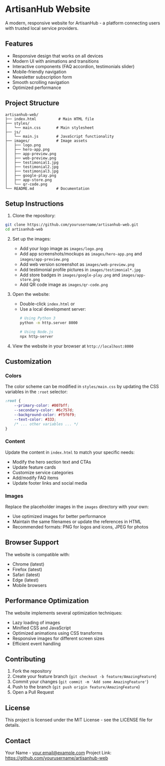# ArtisanHub Website

A modern, responsive website for ArtisanHub - a platform connecting users with trusted local service providers.

## Features

- Responsive design that works on all devices
- Modern UI with animations and transitions
- Interactive components (FAQ accordion, testimonials slider)
- Mobile-friendly navigation
- Newsletter subscription form
- Smooth scrolling navigation
- Optimized performance

## Project Structure

```
artisanhub-web/
├── index.html          # Main HTML file
├── styles/
│   └── main.css       # Main stylesheet
├── js/
│   └── main.js        # JavaScript functionality
├── images/            # Image assets
│   ├── logo.png
│   ├── hero-app.png
│   ├── app-preview.png
│   ├── web-preview.png
│   ├── testimonial1.jpg
│   ├── testimonial2.jpg
│   ├── testimonial3.jpg
│   ├── google-play.png
│   ├── app-store.png
│   └── qr-code.png
└── README.md          # Documentation
```

## Setup Instructions

1. Clone the repository:
```bash
git clone https://github.com/yourusername/artisanhub-web.git
cd artisanhub-web
```

2. Set up the images:
   - Add your logo image as `images/logo.png`
   - Add app screenshots/mockups as `images/hero-app.png` and `images/app-preview.png`
   - Add web version screenshot as `images/web-preview.png`
   - Add testimonial profile pictures in `images/testimonial*.jpg`
   - Add store badges in `images/google-play.png` and `images/app-store.png`
   - Add QR code image as `images/qr-code.png`

3. Open the website:
   - Double-click `index.html` or
   - Use a local development server:
     ```bash
     # Using Python 3
     python -m http.server 8000
     
     # Using Node.js
     npx http-server
     ```

4. View the website in your browser at `http://localhost:8000`

## Customization

### Colors
The color scheme can be modified in `styles/main.css` by updating the CSS variables in the `:root` selector:

```css
:root {
    --primary-color: #007bff;
    --secondary-color: #6c757d;
    --background-color: #f5f6f9;
    --text-color: #333;
    /* ... other variables ... */
}
```

### Content
Update the content in `index.html` to match your specific needs:
- Modify the hero section text and CTAs
- Update feature cards
- Customize service categories
- Add/modify FAQ items
- Update footer links and social media

### Images
Replace the placeholder images in the `images` directory with your own:
- Use optimized images for better performance
- Maintain the same filenames or update the references in HTML
- Recommended formats: PNG for logos and icons, JPEG for photos

## Browser Support

The website is compatible with:
- Chrome (latest)
- Firefox (latest)
- Safari (latest)
- Edge (latest)
- Mobile browsers

## Performance Optimization

The website implements several optimization techniques:
- Lazy loading of images
- Minified CSS and JavaScript
- Optimized animations using CSS transforms
- Responsive images for different screen sizes
- Efficient event handling

## Contributing

1. Fork the repository
2. Create your feature branch (`git checkout -b feature/AmazingFeature`)
3. Commit your changes (`git commit -m 'Add some AmazingFeature'`)
4. Push to the branch (`git push origin feature/AmazingFeature`)
5. Open a Pull Request

## License

This project is licensed under the MIT License - see the LICENSE file for details.

## Contact

Your Name - your.email@example.com
Project Link: https://github.com/yourusername/artisanhub-web 
